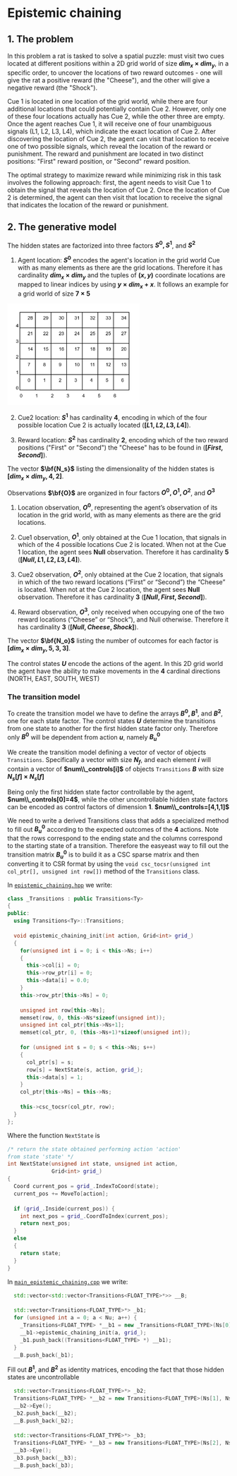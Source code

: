 # Epistemic chaining

## 1. The problem

In this problem a rat is tasked to solve a spatial puzzle: must visit two cues located at different positions within a 2D grid world of size **$dim_x \times dim_y$**, in a specific order, to uncover the locations of two reward outcomes - one will give the rat a positive reward (the "Cheese"), and the other will give a negative reward (the "Shock"). 

Cue 1 is located in one location of the grid world, while there are four additional locations that could potentially contain Cue 2. However, only one of these four locations actually has Cue 2, while the other three are empty. Once the agent reaches Cue 1, it will receive one of four unambiguous signals (L1, L2, L3, L4), which indicate the exact location of Cue 2. After discovering the location of Cue 2, the agent can visit that location to receive one of two possible signals, which reveal the location of the reward or punishment. The reward and punishment are located in two distinct positions: "First" reward position, or "Second" reward position.

The optimal strategy to maximize reward while minimizing risk in this task involves the following approach: first, the agent needs to visit Cue 1 to obtain the signal that reveals the location of Cue 2. Once the location of Cue 2 is determined, the agent can then visit that location to receive the signal that indicates the location of the reward or punishment.

## 2. The generative model

The hidden states are factorized into three factors **$S^0, S^1$**, and **$S^2$**

1. Agent location: **$S^0$** encodes the agent's location in the grid world Cue with as many elements as there are the grid locations. Therefore it has cardinality **$dim_x \times dim_y$** and the tuples of **$(x, y)$** coordinate locations are mapped to linear indices by using **$y \times dim_x+x$**. It follows an example for a grid world of size **$7 \times 5$**
<img src=s0.png width=300>

2. Cue2 location: **$S^1$** has cardinality **$4$**, encoding in which of the four possible location Cue 2 is actually located (**$[L1, L2, L3, L4]$**).

3. Reward location: **$S^2$** has cardinality **$2$**, encoding which of the two reward positions ("First" or "Second") the "Cheese" has to be found in (**$[First, Second]$**).

The vector **$\bf{N_s}$** listing the dimensionality of the hidden states is **$[dim_x \times dim_y, 4, 2]$**.

Observations **$\bf{O}$** are organized in four factors **$O^0, O^1, O^2$**, and **$O^3$**

1. Location observation, **$O^0$**, representing the agent’s observation of its location in the grid world, with as many elements as there are the grid locations.

2. Cue1 observation, **$O^1$**, only obtained at the Cue 1 location, that signals in which of the 4 possible locations Cue 2 is located. When not at the Cue 1 location, the agent sees **Null** observation. Therefore it has cardinality **$5$** (**$[Null, L1, L2, L3, L4]$**).

3. Cue2 observation, **$O^2$**, only obtained at the Cue 2 location, that signals in which of the two reward locations (“First” or “Second”) the “Cheese” is located. When not at the Cue 2 location, the agent sees **Null**  observation. Therefore it has cardinality **$3$** (**$[Null, First, Second]$**).

4. Reward observation, **$O^3$**, only received when occupying one of the two reward locations (“Cheese” or “Shock”), and Null otherwise. Therefore it has cardinality **$3$** (**$[Null, Cheese, Shock]$**).

The vector **$\bf{N_o}$** listing the number of outcomes for each factor is **$[dim_x \times dim_y, 5, 3, 3]$**.

The control states **$U$** encode the actions of the agent. In this 2D grid world the agent have the ability to make movements in the **$4$** cardinal directions (NORTH, EAST, SOUTH, WEST)

### The transition model
To create the transition model we have to define the arrays **$B^0, B^1$**, and **$B^2$**, one for each state factor. The control states **$U$** determine the transitions from one state to another for the first hidden state factor only. Therefore only **$B^0$** will be dependent from action **$u$**, namely **$B^0_u$**

We create the transition model defining a vector of vector of objects `Transitions`. Specifically a vector with size **$N_f$**, and each element **$i$** will contain a vector of **$num\\_controls[i]$** of objects `Transitions` **$B$** with size **$N_s[f] \times N_s[f]$**

Being only the first hidden state factor controllable by the agent, **$num\\_controls[0]=4$**, while the other uncontrollable hidden state factors can be encoded as control factors of dimension **$1$**. **$num\\_controls=[4,1,1]$**

We need to write a derived Transitions class that adds a specialized method to fill out **$B^0_u$** according to the expected outcomes of the **$4$** actions. Note that the rows correspond to the ending state and the columns correspond to the starting state of a transition. Therefore the easyeast way to fill out the transition matrix **$B^0_u$** is to build it as a CSC sparse matrix and then converting it to CSR format by using the `void csc_tocsr(unsigned int col_ptr[], unsigned int row[])` method of the `Transitions` class.

In [`epistemic_chaining.hpp`](../../epistemic_chaining.hpp) we write:

```c++
class _Transitions : public Transitions<Ty>
{
public:
  using Transitions<Ty>::Transitions;

  void epistemic_chaining_init(int action, Grid<int> grid_)
  {
    for(unsigned int i = 0; i < this->Ns; i++)
    {
      this->col[i] = 0;
      this->row_ptr[i] = 0;
      this->data[i] = 0.0;
    }
    this->row_ptr[this->Ns] = 0;

    unsigned int row[this->Ns];
    memset(row, 0, this->Ns*sizeof(unsigned int));
    unsigned int col_ptr[this->Ns+1];
    memset(col_ptr, 0, (this->Ns+1)*sizeof(unsigned int));

    for (unsigned int s = 0; s < this->Ns; s++)
    {
      col_ptr[s] = s;
      row[s] = NextState(s, action, grid_);
      this->data[s] = 1;
    }
    col_ptr[this->Ns] = this->Ns;

    this->csc_tocsr(col_ptr, row);
  }
};
```

Where the function `NextState` is

```c++
/* return the state obtained performing action 'action'
from state 'state' */
int NextState(unsigned int state, unsigned int action,
              Grid<int> grid_)
{
  Coord current_pos = grid_.IndexToCoord(state);
  current_pos += MoveTo[action];

  if (grid_.Inside(current_pos)) {
    int next_pos = grid_.CoordToIndex(current_pos);
    return next_pos;
  }
  else
  {
    return state;
  }
}
```

In [`main_epistemic_chaining.cpp`](../../examples/main_epistemic_chaining.cpp) we write:

```c++
  std::vector<std::vector<Transitions<FLOAT_TYPE>*>> __B;

  std::vector<Transitions<FLOAT_TYPE>*> _b1;
  for (unsigned int a = 0; a < Nu; a++) {
    _Transitions<FLOAT_TYPE> *__b1 = new _Transitions<FLOAT_TYPE>(Ns[0], Ns[0]);
    __b1->epistemic_chaining_init(a, grid_);
    _b1.push_back((Transitions<FLOAT_TYPE> *) __b1);
  }
  __B.push_back(_b1);                                                                             
```

Fill out **$B^1$**, and **$B^2$** as identity matrices, encoding the fact that those hidden states are uncontrollable
```c++
  std::vector<Transitions<FLOAT_TYPE>*> _b2;
  Transitions<FLOAT_TYPE> *__b2 = new Transitions<FLOAT_TYPE>(Ns[1], Ns[1]);
  __b2->Eye();
  _b2.push_back(__b2);                                                            
  __B.push_back(_b2);
  
  std::vector<Transitions<FLOAT_TYPE>*> _b3;
  Transitions<FLOAT_TYPE> *__b3 = new Transitions<FLOAT_TYPE>(Ns[2], Ns[2]);
  __b3->Eye();
  _b3.push_back(__b3);
  __B.push_back(_b3);
```
